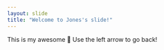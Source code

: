 ```yaml
---
layout: slide
title: "Welcome to Jones's slide!"
---
```

This is my awesome 🎉
Use the left arrow to go back!

